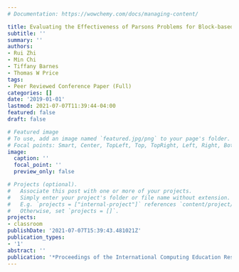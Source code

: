 ```yaml
---
# Documentation: https://wowchemy.com/docs/managing-content/

title: Evaluating the Effectiveness of Parsons Problems for Block-based Programming
subtitle: ''
summary: ''
authors:
- Rui Zhi
- Min Chi
- Tiffany Barnes
- Thomas W Price
tags:
- Peer Reviewed Conference Paper (Full)
categories: []
date: '2019-01-01'
lastmod: 2021-07-07T11:39:44-04:00
featured: false
draft: false

# Featured image
# To use, add an image named `featured.jpg/png` to your page's folder.
# Focal points: Smart, Center, TopLeft, Top, TopRight, Left, Right, BottomLeft, Bottom, BottomRight.
image:
  caption: ''
  focal_point: ''
  preview_only: false

# Projects (optional).
#   Associate this post with one or more of your projects.
#   Simply enter your project's folder or file name without extension.
#   E.g. `projects = ["internal-project"]` references `content/project/deep-learning/index.md`.
#   Otherwise, set `projects = []`.
projects:
- classroom
publishDate: '2021-07-07T15:39:43.481021Z'
publication_types:
- '1'
abstract: ''
publication: '*Proceedings of the International Computing Education Research Conference*'
---
```

